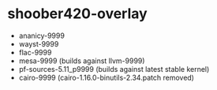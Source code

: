 # shoober420-overlay

* ananicy-9999
* wayst-9999
* flac-9999
* mesa-9999 (builds against llvm-9999)
* pf-sources-5.11_p9999 (builds against latest stable kernel)
* cairo-9999 (cairo-1.16.0-binutils-2.34.patch removed)
